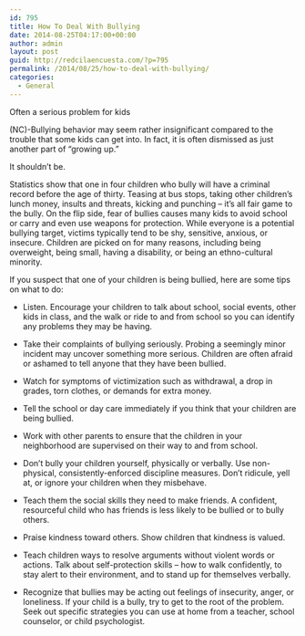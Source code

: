 ```yaml
---
id: 795
title: How To Deal With Bullying
date: 2014-08-25T04:17:00+00:00
author: admin
layout: post
guid: http://redcilaencuesta.com/?p=795
permalink: /2014/08/25/how-to-deal-with-bullying/
categories:
  - General
---
```

Often a serious problem for kids

(NC)-Bullying behavior may seem rather insignificant compared to the trouble that some kids can get into. In fact, it is often dismissed as just another part of &#8220;growing up.&#8221;

It shouldn&#8217;t be.

Statistics show that one in four children who bully will have a criminal record before the age of thirty. Teasing at bus stops, taking other children&#8217;s lunch money, insults and threats, kicking and punching &#8211; it&#8217;s all fair game to the bully. On the flip side, fear of bullies causes many kids to avoid school or carry and even use weapons for protection. While everyone is a potential bullying target, victims typically tend to be shy, sensitive, anxious, or insecure. Children are picked on for many reasons, including being overweight, being small, having a disability, or being an ethno-cultural minority.

If you suspect that one of your children is being bullied, here are some tips on what to do:

* Listen. Encourage your children to talk about school, social events, other kids in class, and the walk or ride to and from school so you can identify any problems they may be having.

* Take their complaints of bullying seriously. Probing a seemingly minor incident may uncover something more serious. Children are often afraid or ashamed to tell anyone that they have been bullied.

* Watch for symptoms of victimization such as withdrawal, a drop in grades, torn clothes, or demands for extra money.

* Tell the school or day care immediately if you think that your children are being bullied.

* Work with other parents to ensure that the children in your neighborhood are supervised on their way to and from school.

* Don&#8217;t bully your children yourself, physically or verbally. Use non-physical, consistently-enforced discipline measures. Don&#8217;t ridicule, yell at, or ignore your children when they misbehave.

* Teach them the social skills they need to make friends. A confident, resourceful child who has friends is less likely to be bullied or to bully others.

* Praise kindness toward others. Show children that kindness is valued.

* Teach children ways to resolve arguments without violent words or actions. Talk about self-protection skills &#8211; how to walk confidently, to stay alert to their environment, and to stand up for themselves verbally.

* Recognize that bullies may be acting out feelings of insecurity, anger, or loneliness. If your child is a bully, try to get to the root of the problem. Seek out specific strategies you can use at home from a teacher, school counselor, or child psychologist.